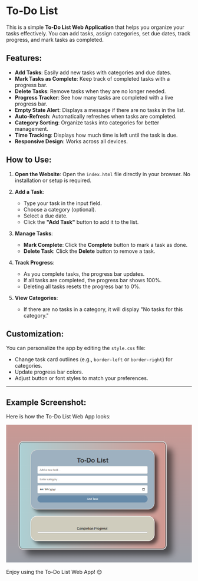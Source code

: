 # To-Do List

This is a simple **To-Do List Web Application** that helps you organize your tasks effectively. You can add tasks, assign categories, set due dates, track progress, and mark tasks as completed.


## Features:

- **Add Tasks**: Easily add new tasks with categories and due dates.
- **Mark Tasks as Complete**: Keep track of completed tasks with a progress bar.
- **Delete Tasks**: Remove tasks when they are no longer needed.
- **Progress Tracker**: See how many tasks are completed with a live progress bar.
- **Empty State Alert**: Displays a message if there are no tasks in the list.
- **Auto-Refresh**: Automatically refreshes when tasks are completed.
- **Category Sorting**: Organize tasks into categories for better management.
- **Time Tracking**: Displays how much time is left until the task is due.
- **Responsive Design**: Works across all devices.


## How to Use:

1. **Open the Website**: 
   Open the `index.html` file directly in your browser. No installation or setup is required.

2. **Add a Task**: 
   - Type your task in the input field.
   - Choose a category (optional).
   - Select a due date.
   - Click the **"Add Task"** button to add it to the list.

3. **Manage Tasks**:
   - **Mark Complete**: Click the **Complete** button to mark a task as done.
   - **Delete Task**: Click the **Delete** button to remove a task.

4. **Track Progress**:
   - As you complete tasks, the progress bar updates.
   - If all tasks are completed, the progress bar shows 100%.
   - Deleting all tasks resets the progress bar to 0%.

5. **View Categories**:
   - If there are no tasks in a category, it will display "No tasks for this category."


## Customization:

You can personalize the app by editing the `style.css` file:
- Change task card outlines (e.g., `border-left` or `border-right`) for categories.
- Update progress bar colors.
- Adjust button or font styles to match your preferences.

---

## Example Screenshot:
Here is how the To-Do List Web App looks:

![UI of the To-Do Website](ui.png)



Enjoy using the To-Do List Web App! 😊 
